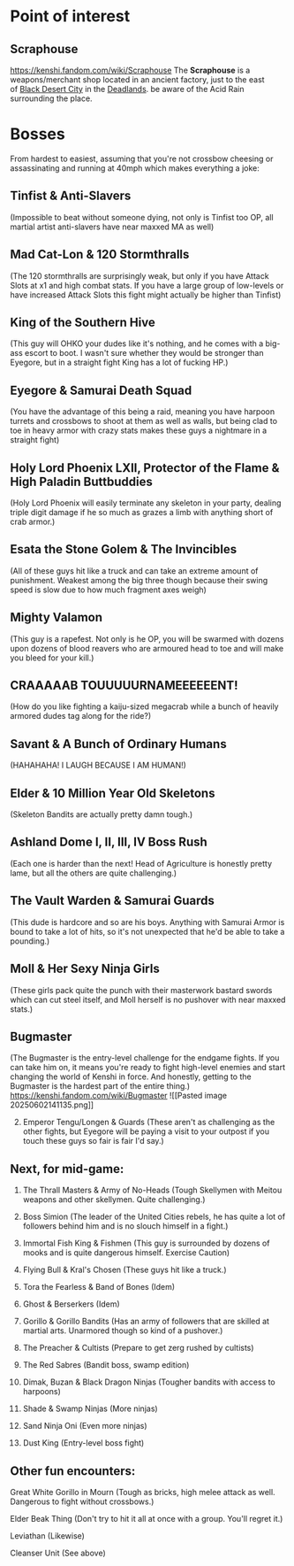 # Point of interest
## Scraphouse
https://kenshi.fandom.com/wiki/Scraphouse
The **Scraphouse** is a weapons/merchant shop located in an ancient factory, just to the east of [Black Desert City](https://kenshi.fandom.com/wiki/Black_Desert_City "Black Desert City") in the [Deadlands](https://kenshi.fandom.com/wiki/Deadlands "Deadlands").
be aware of the Acid Rain surrounding the place.
# Bosses
From hardest to easiest, assuming that you're not crossbow cheesing or assassinating and running at 40mph which makes everything a joke:

## Tinfist & Anti-Slavers 
(Impossible to beat without someone dying, not only is Tinfist too OP, all martial artist anti-slavers have near maxxed MA as well)
    
## Mad Cat-Lon & 120 Stormthralls 
(The 120 stormthralls are surprisingly weak, but only if you have Attack Slots at x1 and high combat stats. If you have a large group of low-levels or have increased Attack Slots this fight might actually be higher than Tinfist)
    
## King of the Southern Hive 
(This guy will OHKO your dudes like it's nothing, and he comes with a big-ass escort to boot. I wasn't sure whether they would be stronger than Eyegore, but in a straight fight King has a lot of fucking HP.)
    
## Eyegore & Samurai Death Squad 
(You have the advantage of this being a raid, meaning you have harpoon turrets and crossbows to shoot at them as well as walls, but being clad to toe in heavy armor with crazy stats makes these guys a nightmare in a straight fight)
    
## Holy Lord Phoenix LXII, Protector of the Flame & High Paladin Buttbuddies 
(Holy Lord Phoenix will easily terminate any skeleton in your party, dealing triple digit damage if he so much as grazes a limb with anything short of crab armor.)
    
## Esata the Stone Golem & The Invincibles 
(All of these guys hit like a truck and can take an extreme amount of punishment. Weakest among the big three though because their swing speed is slow due to how much fragment axes weigh)
    
## Mighty Valamon 
(This guy is a rapefest. Not only is he OP, you will be swarmed with dozens upon dozens of blood reavers who are armoured head to toe and will make you bleed for your kill.)
    
## CRAAAAAB TOUUUUURNAMEEEEEENT! 
(How do you like fighting a kaiju-sized megacrab while a bunch of heavily armored dudes tag along for the ride?)
    
## Savant & A Bunch of Ordinary Humans 
(HAHAHAHA! I LAUGH BECAUSE I AM HUMAN!)
    
## Elder & 10 Million Year Old Skeletons 
(Skeleton Bandits are actually pretty damn tough.)
    
## Ashland Dome I, II, III, IV Boss Rush 
(Each one is harder than the next! Head of Agriculture is honestly pretty lame, but all the others are quite challenging.)
    
## The Vault Warden & Samurai Guards 
(This dude is hardcore and so are his boys. Anything with Samurai Armor is bound to take a lot of hits, so it's not unexpected that he'd be able to take a pounding.)
    
## Moll & Her Sexy Ninja Girls 
(These girls pack quite the punch with their masterwork bastard swords which can cut steel itself, and Moll herself is no pushover with near maxxed stats.)
## Bugmaster
 (The Bugmaster is the entry-level challenge for the endgame fights. If you can take him on, it means you're ready to fight high-level enemies and start changing the world of Kenshi in force. And honestly, getting to the Bugmaster is the hardest part of the entire thing.) 
    https://kenshi.fandom.com/wiki/Bugmaster
    ![[Pasted image 20250602141135.png]]
    
2. Emperor Tengu/Longen & Guards (These aren't as challenging as the other fights, but Eyegore will be paying a visit to your outpost if you touch these guys so fair is fair I'd say.)
    

## Next, for mid-game:

1. The Thrall Masters & Army of No-Heads (Tough Skellymen with Meitou weapons and other skellymen. Quite challenging.)
    
2. Boss Simion (The leader of the United Cities rebels, he has quite a lot of followers behind him and is no slouch himself in a fight.)
    
3. Immortal Fish King & Fishmen (This guy is surrounded by dozens of mooks and is quite dangerous himself. Exercise Caution)
    
4. Flying Bull & Kral's Chosen (These guys hit like a truck.)
    
5. Tora the Fearless & Band of Bones (Idem)
    
6. Ghost & Berserkers (Idem)
    
7. Gorillo & Gorillo Bandits (Has an army of followers that are skilled at martial arts. Unarmored though so kind of a pushover.)
    
8. The Preacher & Cultists (Prepare to get zerg rushed by cultists)
    
9. The Red Sabres (Bandit boss, swamp edition)
    
10. Dimak, Buzan & Black Dragon Ninjas (Tougher bandits with access to harpoons)
    
11. Shade & Swamp Ninjas (More ninjas)
    
12. Sand Ninja Oni (Even more ninjas)
    
13. Dust King (Entry-level boss fight)
    

## Other fun encounters:

Great White Gorillo in Mourn (Tough as bricks, high melee attack as well. Dangerous to fight without crossbows.)

Elder Beak Thing (Don't try to hit it all at once with a group. You'll regret it.)

Leviathan (Likewise)

Cleanser Unit (See above)
